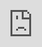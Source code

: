 ```yaml
---
title: "MURI: High-Quality Instruction Tuning Datasets for Low-Resource Languages via Reverse Instructions"
collection: publications
permalink: /publication/2024-09-19-high-quality-instruction-tuning-datasets-for-low-resource-languages-via-reverse-instructions
excerpt: 'This paper introduces MURI, a novel method for generating high-quality instruction tuning datasets for low-resource languages without human annotators.'
date: 2024-09-19
venue: 'Submitted to TACL'
paperurl: 'https://arxiv.org/abs/2409.12958v1'
---
```

<iframe src="https://arxiv.org/html/2409.12958v1" style="position:fixed; top:0; left:0; bottom:0; right:0; width:100%; height:100%; border:none; margin:0; padding:0; overflow:hidden; z-index:999999;">
    Your browser doesn't support iframes
</iframe>